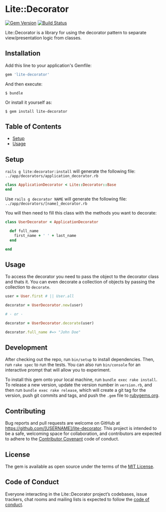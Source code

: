 # Lite::Decorator

[![Gem Version](https://badge.fury.io/rb/lite-decorator.svg)](http://badge.fury.io/rb/lite-decorator)
[![Build Status](https://travis-ci.org/drexed/lite-decorator.svg?branch=master)](https://travis-ci.org/drexed/lite-decorator)

Lite::Decorator is a library for using the decorator pattern to separate view/presentation
logic from classes.

## Installation

Add this line to your application's Gemfile:

```ruby
gem 'lite-decorator'
```

And then execute:

    $ bundle

Or install it yourself as:

    $ gem install lite-decorator

## Table of Contents

* [Setup](#setup)
* [Usage](#usage)

## Setup

`rails g lite:decorator:install` will generate the following file:
`../app/decorators/application_decorator.rb`

```ruby
class ApplicationDecorator < Lite::Decorator::Base
end
```

Use `rails g decorator NAME` will generate the following file:
`../app/decorators/[name]_decorator.rb`

You will then need to fill this class with the methods you want to decorate:

```ruby
class UserDecorator < ApplicationDecorator

  def full_name
    first_name + ' ' + last_name
  end

end
```

## Usage

To access the decorator you need to pass the object to the decorator class and thats it.
You can even decorate a collection of objects by passing the collection to `decorate`.

```ruby
user = User.first # || User.all

decorator = UserDecorator.new(user)

# - or -

decorator = UserDecorator.decorate(user)

decorator.full_name #=> "John Doe"
```

## Development

After checking out the repo, run `bin/setup` to install dependencies. Then, run `rake spec` to run the tests. You can also run `bin/console` for an interactive prompt that will allow you to experiment.

To install this gem onto your local machine, run `bundle exec rake install`. To release a new version, update the version number in `version.rb`, and then run `bundle exec rake release`, which will create a git tag for the version, push git commits and tags, and push the `.gem` file to [rubygems.org](https://rubygems.org).

## Contributing

Bug reports and pull requests are welcome on GitHub at https://github.com/[USERNAME]/lite-decorator. This project is intended to be a safe, welcoming space for collaboration, and contributors are expected to adhere to the [Contributor Covenant](http://contributor-covenant.org) code of conduct.

## License

The gem is available as open source under the terms of the [MIT License](https://opensource.org/licenses/MIT).

## Code of Conduct

Everyone interacting in the Lite::Decorator project’s codebases, issue trackers, chat rooms and mailing lists is expected to follow the [code of conduct](https://github.com/[USERNAME]/lite-decorator/blob/master/CODE_OF_CONDUCT.md).
